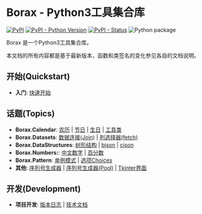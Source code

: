 # Borax - Python3工具集合库


[![PyPI](https://img.shields.io/pypi/v/borax.svg)](https://pypi.org/project/borax) 
[![PyPI - Python Version](https://img.shields.io/pypi/pyversions/borax.svg)](https://pypi.org/project/borax)
[![PyPI - Status](https://img.shields.io/pypi/status/borax.svg)](https://github.com/kinegratii/borax)
![Python package](https://github.com/kinegratii/borax/workflows/Python%20package/badge.svg)



Borax 是一个Python3工具集合库。

 本文档的所有内容都是基于最新版本，函数和类签名的变化参见各自的文档说明。

## 开始(Quickstart)

- **入门**:  [快速开始](quickstart)

## 话题(Topics)

- **Borax.Calendar**:  [农历](guides/lunardate) | [节日](guides/festival) | [生日](guides/birthday) | [工具类](guides/calendars-utils)
- **Borax.Datasets**: [数据连接(Join)](guides/join) | [列选择器(fetch)](guides/fetch) 
- **Borax.DataStructures**:  [树形结构](guides/tree) | [bjson](guides/bjson) | [cjson](guides/cjson) 
- **Borax.Numbers:**: [中文数字](guides/numbers) |  [百分数](guides/percentage)
- **Borax.Pattern**: [单例模式](guides/singleton) | [选项Choices](guides/choices)
- **其他**: [序列号生成器](guides/serial_generator) | [序列号生成器(Pool)](guides/serial_pool) | [Tkinter界面](guides/ui)

## 开发(Development)

- **项目开发**:  [版本日志](changelog) | [技术文档](develope/develope)